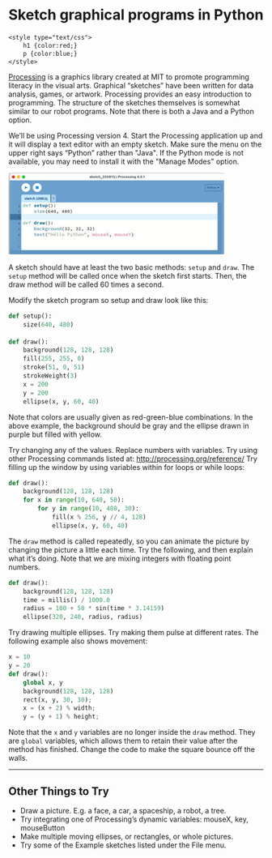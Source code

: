 
# Sketch graphical programs in Python

    <style type="text/css">
        h1 {color:red;}
        p {color:blue;}
    </style>

[Processing](https://processing.org/) is a graphics library created at MIT to promote programming literacy in the visual arts.  Graphical “sketches” have been written for data analysis, games, or artwork.  Processing provides an easy introduction to programming.  The structure of the sketches themselves is somewhat similar to our robot programs.  Note that there is both a Java and a Python option.

We’ll be using Processing version 4.  Start the Processing application up and it will display a text editor with an empty sketch.  Make sure the menu on the upper right says “Python” rather than "Java".  If the Python mode is not available, you may need to install it with the "Manage Modes" option.

![Processing](./img/processing_python.jpg)

A sketch should have at least the two basic methods:  `setup` and `draw`.  The `setup` method will be called once when the sketch first starts.  Then, the draw method will be called 60 times a second.

Modify the sketch program so setup and draw look like this:
```python
def setup():
    size(640, 480)
    
def draw():
    background(128, 128, 128)
    fill(255, 255, 0)
    stroke(51, 0, 51)
    strokeWeight(3)
    x = 200
    y = 200
    ellipse(x, y, 60, 40)
```

Note that colors are usually given as red-green-blue combinations.  In the above example, the background should be gray and the ellipse drawn in purple but filled with yellow.

Try changing any of the values.  Replace numbers with variables.  Try using other Processing commands listed at: http://processing.org/reference/   Try filling up the window by using variables within for loops or while loops:
```python
def draw():
    background(128, 128, 128)
    for x in range(10, 640, 50):
        for y in range(10, 480, 30):
            fill(x % 256, y // 4, 128)
            ellipse(x, y, 60, 40)
```

The `draw` method is called repeatedly, so you can animate the picture by changing the picture a little each time.  Try the following, and then explain what it’s doing.  Note that we are mixing integers with floating point numbers.
```python
def draw():
    background(128, 128, 128)
    time = millis() / 1000.0
    radius = 100 + 50 * sin(time * 3.14159)
    ellipse(320, 240, radius, radius)
```

Try drawing multiple ellipses.  Try making them pulse at different rates.  The following example also shows movement:
```python
x = 10
y = 20
def draw():
    global x, y
    background(128, 128, 128)
    rect(x, y, 30, 30);
    x = (x + 2) % width;
    y = (y + 1) % height;
```

Note that the `x` and `y` variables are no longer inside the `draw` method.  They are `global` variables, which allows them to retain their value after the method has finished.  Change the code to make the square bounce off the walls. 

---

## Other Things to Try
* Draw a picture.  E.g. a face, a car, a spaceship, a robot, a tree.
* Try integrating one of Processing’s dynamic variables: mouseX, key, mouseButton
* Make multiple moving ellipses, or rectangles, or whole pictures.
* Try some of the Example sketches listed under the File menu.



